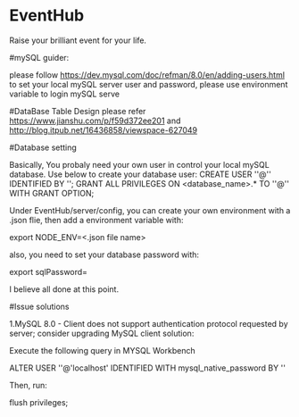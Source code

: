 # EventHub
Raise your brilliant event for your life.

#mySQL guider:

please follow https://dev.mysql.com/doc/refman/8.0/en/adding-users.html to set your local mySQL server user and password, please use environment variable to login mySQL serve

#DataBase Table Design
please refer https://www.jianshu.com/p/f59d372ee201 and http://blog.itpub.net/16436858/viewspace-627049

#Database setting

Basically, You probaly need your own user in control your local mySQL database.
Use below to create your database user:
 CREATE USER '<username>'@'<hostname>' IDENTIFIED BY '<password>';
	GRANT ALL PRIVILEGES ON <database_name>.* TO '<username>'@'<hostname>' WITH GRANT OPTION;

Under EventHub/server/config, you can create your own environment with a .json flie, then add a environment variable with:

export NODE_ENV=<.json file name>

also, you need to set your database password with:

export sqlPassword=<your database password>

I believe all done at this point.

#Issue solutions

1.MySQL 8.0 - Client does not support authentication protocol requested by server; consider upgrading MySQL client solution:

Execute the following query in MYSQL Workbench

ALTER USER '<username>'@'localhost' IDENTIFIED WITH mysql_native_password BY '<password>'

Then, run:

flush privileges;


